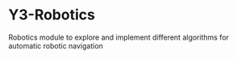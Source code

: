 # Y3-Robotics
Robotics module to explore and implement different algorithms for automatic robotic navigation
